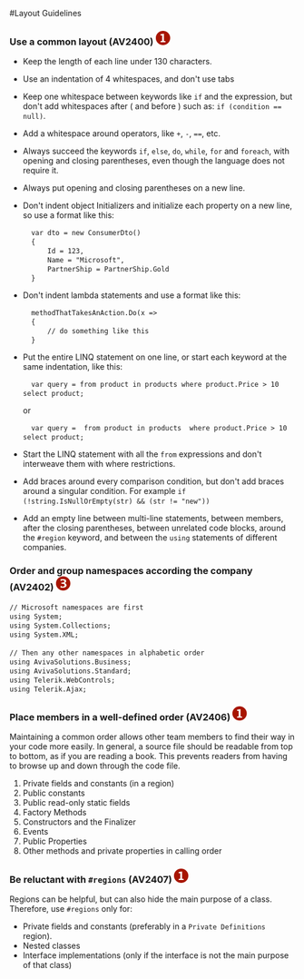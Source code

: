 <!--
NOTE: Requires Markdown Extra. See http://michelf.ca/projects/php-markdown/extra/
 --> 

#Layout Guidelines

### Use a common layout  (AV2400) ![](images/1.png)

- Keep the length of each line under 130 characters.
- Use an indentation of 4 whitespaces, and don't use tabs
- Keep one whitespace between keywords like `if` and the expression, but don't add whitespaces after ( and before ) such as: `if (condition == null)`.
- Add a whitespace around operators, like `+`, `-`, `==`, etc.
- Always succeed the keywords `if`, `else`, `do`, `while`, `for` and `foreach`, with opening and closing parentheses, even though the language does not require it. 
- Always put opening and closing parentheses on a new line.
- Don't indent object Initializers and initialize each property on a new line, so use a format like this: 
	
		var dto = new ConsumerDto()
		{  
			Id = 123,  
			Name = "Microsoft",  
			PartnerShip = PartnerShip.Gold
		}

- Don't indent lambda statements and use a format like this:

		methodThatTakesAnAction.Do(x =>
		{ 
			// do something like this 
		}

- Put the entire LINQ statement on one line, or start each keyword at the same indentation, like this:
		
		var query = from product in products where product.Price > 10 select product;

  	or
	
		var query =  from product in products  where product.Price > 10  select product;

- Start the LINQ statement with all the `from` expressions and don't interweave them with where restrictions.
- Add braces around every comparison condition, but don't add braces around a singular condition. For example `if (!string.IsNullOrEmpty(str) && (str != "new"))`
- Add an empty line between multi-line statements, between members, after the closing parentheses, between unrelated code blocks, around the `#region` keyword, and between the `using` statements of different companies.

### Order and group namespaces according the company  (AV2402) ![](images/3.png)

	// Microsoft namespaces are first
	using System;
	using System.Collections;
	using System.XML;
	
	// Then any other namespaces in alphabetic order
	using AvivaSolutions.Business;
	using AvivaSolutions.Standard;
	using Telerik.WebControls;
	using Telerik.Ajax;

### Place members in a well-defined order  (AV2406) ![](images/1.png)
Maintaining a common order allows other team members to find their way in your code more easily. In general, a source file should be readable from top to bottom, as if you are reading a book. This prevents readers from having to browse up and down through the code file.

1. Private fields and constants (in a region)
2. Public constants
3. Public read-only static fields
4. Factory Methods
5. Constructors and the Finalizer
6. Events 
7. Public Properties
8. Other methods and private properties in calling order

### Be reluctant with `#regions` (AV2407) ![](images/1.png)
Regions can be helpful, but can also hide the main purpose of a class. Therefore, use `#regions` only for:

- Private fields and constants (preferably in a `Private Definitions` region).
- Nested classes
- Interface implementations (only if the interface is not the main purpose of that class)